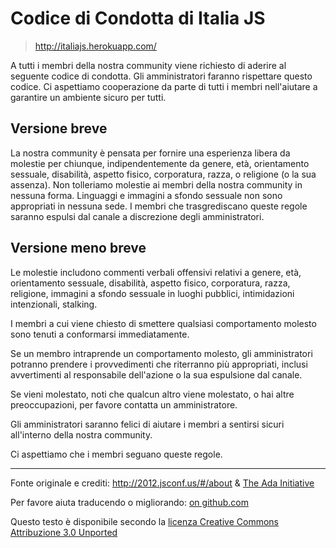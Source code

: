 # Codice di Condotta di Italia JS
> http://italiajs.herokuapp.com/

A tutti i membri della nostra community viene richiesto di aderire al seguente codice di condotta. Gli amministratori faranno rispettare questo codice. Ci aspettiamo cooperazione da parte di tutti i membri nell'aiutare a garantire un ambiente sicuro per tutti.

## Versione breve
La nostra community è pensata per fornire una esperienza libera da molestie per chiunque, indipendentemente da genere, età, orientamento sessuale, disabilità, aspetto fisico, corporatura, razza, o religione (o la sua assenza). Non tolleriamo molestie ai membri della nostra community in nessuna forma. Linguaggi e immagini a sfondo sessuale non sono appropriati in nessuna sede. I membri che trasgrediscano queste regole saranno espulsi dal canale a discrezione degli amministratori.

## Versione meno breve
Le molestie includono commenti verbali offensivi relativi a genere, età, orientamento sessuale, disabilità, aspetto fisico, corporatura, razza, religione, immagini a sfondo sessuale in luoghi pubblici, intimidazioni intenzionali, stalking.

I membri a cui viene chiesto di smettere qualsiasi comportamento molesto sono tenuti a conformarsi immediatamente.

Se un membro intraprende un comportamento molesto, gli amministratori potranno prendere i provvedimenti che riterranno più appropriati, inclusi avvertimenti al responsabile dell'azione o la sua espulsione dal canale.

Se vieni molestato, noti che qualcun altro viene molestato, o hai altre preoccupazioni, per favore contatta un amministratore.

Gli amministratori saranno felici di aiutare i membri a sentirsi sicuri all'interno della nostra community.

Ci aspettiamo che i membri seguano queste regole.

---

Fonte originale e crediti: http://2012.jsconf.us/#/about & [The Ada Initiative](http://geekfeminism.wikia.com/wiki/Conference_anti-harassment/Policy)

Per favore aiuta traducendo o migliorando: [on github.com](https://github.com/confcodeofconduct/confcodeofconduct.com)

Questo testo è disponibile secondo la [licenza Creative Commons Attribuzione 3.0 Unported](http://creativecommons.org/licenses/by/3.0/deed.it)
